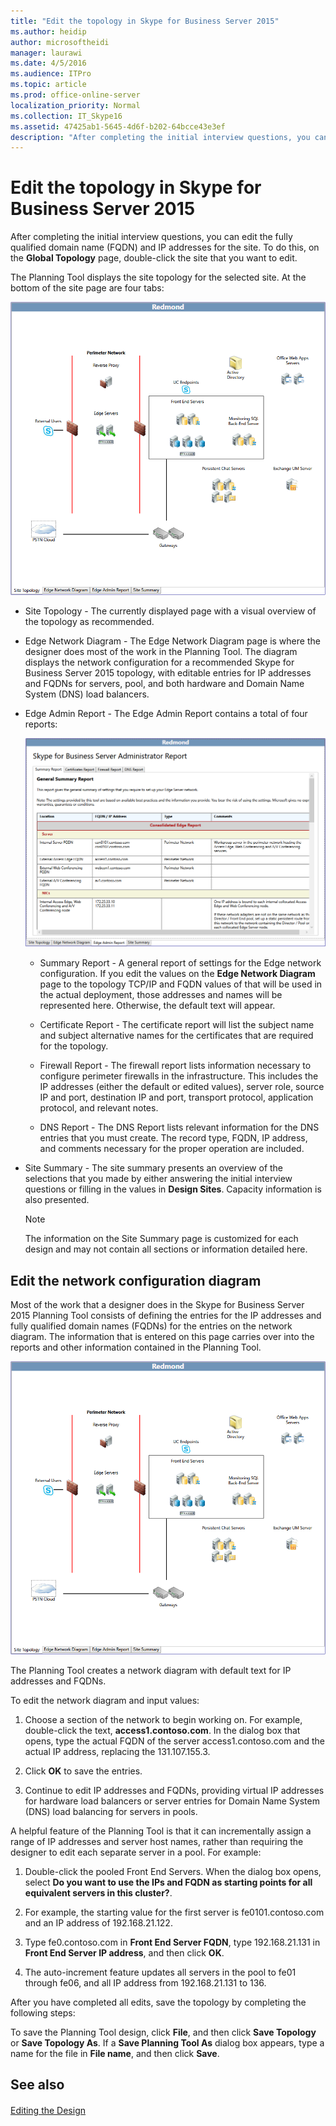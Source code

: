 ```yaml
---
title: "Edit the topology in Skype for Business Server 2015"
ms.author: heidip
author: microsoftheidi
manager: laurawi
ms.date: 4/5/2016
ms.audience: ITPro
ms.topic: article
ms.prod: office-online-server
localization_priority: Normal
ms.collection: IT_Skype16
ms.assetid: 47425ab1-5645-4d6f-b202-64bcce43e3ef
description: "After completing the initial interview questions, you can edit the fully qualified domain name (FQDN) and IP addresses for the site. To do this, on the Global Topology page, double-click the site that you want to edit."
---
```


# Edit the topology in Skype for Business Server 2015
 
After completing the initial interview questions, you can edit the fully qualified domain name (FQDN) and IP addresses for the site. To do this, on the **Global Topology** page, double-click the site that you want to edit.
  
The Planning Tool displays the site topology for the selected site. At the bottom of the site page are four tabs:
  
![Planning Tool Site Topology](../../media/Planning_Tool_Site_Topology.png)
  
- Site Topology - The currently displayed page with a visual overview of the topology as recommended.
    
- Edge Network Diagram - The Edge Network Diagram page is where the designer does most of the work in the Planning Tool. The diagram displays the network configuration for a recommended Skype for Business Server 2015 topology, with editable entries for IP addresses and FQDNs for servers, pool, and both hardware and Domain Name System (DNS) load balancers.
    
- Edge Admin Report - The Edge Admin Report contains a total of four reports:
    
     ![Edge Admin Report page](../../media/Planning_Tool_Summary_Report.png)
  
  - Summary Report - A general report of settings for the Edge network configuration. If you edit the values on the **Edge Network Diagram** page to the topology TCP/IP and FQDN values of that will be used in the actual deployment, those addresses and names will be represented here. Otherwise, the default text will appear.
    
  - Certificate Report - The certificate report will list the subject name and subject alternative names for the certificates that are required for the topology.
    
  - Firewall Report - The firewall report lists information necessary to configure perimeter firewalls in the infrastructure. This includes the IP addresses (either the default or edited values), server role, source IP and port, destination IP and port, transport protocol, application protocol, and relevant notes.
    
  - DNS Report - The DNS Report lists relevant information for the DNS entries that you must create. The record type, FQDN, IP address, and comments necessary for the proper operation are included.
    
- Site Summary - The site summary presents an overview of the selections that you made by either answering the initial interview questions or filling in the values in **Design Sites**. Capacity information is also presented. 
    
    > [!NOTE]
    > The information on the Site Summary page is customized for each design and may not contain all sections or information detailed here. 
  
## Edit the network configuration diagram
<a name="Edit_Network_diagram"> </a>

Most of the work that a designer does in the Skype for Business Server 2015 Planning Tool consists of defining the entries for the IP addresses and fully qualified domain names (FQDNs) for the entries on the network diagram. The information that is entered on this page carries over into the reports and other information contained in the Planning Tool. 
  
![Planning Tool Network diagram](../../media/Planning_Tool_Network_Diagram.png)
  
The Planning Tool creates a network diagram with default text for IP addresses and FQDNs. 
  
To edit the network diagram and input values:
  
1. Choose a section of the network to begin working on. For example, double-click the text, **access1.contoso.com**. In the dialog box that opens, type the actual FQDN of the server access1.contoso.com and the actual IP address, replacing the 131.107.155.3.
    
2. Click **OK** to save the entries.
    
3. Continue to edit IP addresses and FQDNs, providing virtual IP addresses for hardware load balancers or server entries for Domain Name System (DNS) load balancing for servers in pools.
    
A helpful feature of the Planning Tool is that it can incrementally assign a range of IP addresses and server host names, rather than requiring the designer to edit each separate server in a pool. For example:
  
1. Double-click the pooled Front End Servers. When the dialog box opens, select **Do you want to use the IPs and FQDN as starting points for all equivalent servers in this cluster?**. 
    
2. For example, the starting value for the first server is fe0101.contoso.com and an IP address of 192.168.21.122.
    
3. Type fe0.contoso.com in **Front End Server FQDN**, type 192.168.21.131 in **Front End Server IP address**, and then click **OK**.
    
4. The auto-increment feature updates all servers in the pool to fe01 through fe06, and all IP address from 192.168.21.131 to 136.
    
After you have completed all edits, save the topology by completing the following steps: 
  
To save the Planning Tool design, click **File**, and then click **Save Topology** or **Save Topology As**. If a **Save Planning Tool As** dialog box appears, type a name for the file in **File name**, and then click **Save**. 
  
## See also
<a name="Edit_Network_diagram"> </a>

#### 

[Editing the Design](http://technet.microsoft.com/library/08f639ba-0e5f-4ae7-9191-c3d96c25b169.aspx)

